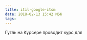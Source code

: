 ```yaml
---
title: itil-google-itsm
date: 2018-02-13 15:42 MSK
tags:
---
```


Гугль на Курсере проводит курс для 
